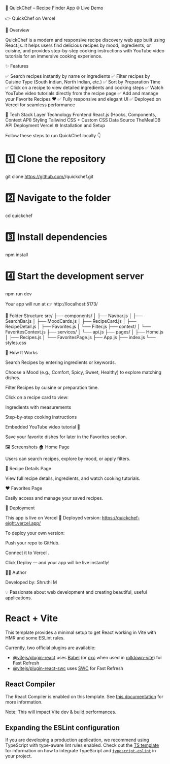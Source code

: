 🍴 QuickChef – Recipe Finder App
🌐 Live Demo

👉 QuickChef on Vercel

📖 Overview

QuickChef is a modern and responsive recipe discovery web app built using React.js.
It helps users find delicious recipes by mood, ingredients, or cuisine, and provides step-by-step cooking instructions with YouTube video tutorials for an immersive cooking experience.

✨ Features

✅ Search recipes instantly by name or ingredients
✅ Filter recipes by Cuisine Type (South Indian, North Indian, etc.)
✅ Sort by Preparation Time
✅ Click on a recipe to view detailed ingredients and cooking steps
✅ Watch YouTube video tutorials directly from the recipe page
✅ Add and manage your Favorite Recipes ❤️
✅ Fully responsive and elegant UI
✅ Deployed on Vercel for seamless performance

🧩 Tech Stack
Layer	Technology
Frontend	React.js (Hooks, Components, Context API)
Styling	Tailwind CSS + Custom CSS
Data Source	TheMealDB API
Deployment	Vercel
⚙️ Installation and Setup

Follow these steps to run QuickChef locally 👇

# 1️⃣ Clone the repository
git clone https://github.com/<your-username>/quickchef.git

# 2️⃣ Navigate to the folder
cd quickchef

# 3️⃣ Install dependencies
npm install

# 4️⃣ Start the development server
npm run dev


Your app will run at 👉 http://localhost:5173/

📁 Folder Structure
src/
 ├── components/
 │    ├── Navbar.js
 │    ├── SearchBar.js
 │    ├── MoodCards.js
 │    ├── RecipeCard.js
 │    ├── RecipeDetail.js
 │    ├── Favorites.js
 │    └── Filter.js
 ├── context/
 │    └── FavoritesContext.js
 ├── services/
 │    └── api.js
 ├── pages/
 │    ├── Home.js
 │    ├── Recipes.js
 │    └── FavoritesPage.js
 ├── App.js
 ├── index.js
 └── styles.css

🧠 How It Works

Search Recipes by entering ingredients or keywords.

Choose a Mood (e.g., Comfort, Spicy, Sweet, Healthy) to explore matching dishes.

Filter Recipes by cuisine or preparation time.

Click on a recipe card to view:

Ingredients with measurements

Step-by-step cooking instructions

Embedded YouTube video tutorial 🎥

Save your favorite dishes for later in the Favorites section.

🖼️ Screenshots
🏠 Home Page

Users can search recipes, explore by mood, or apply filters.


🍲 Recipe Details Page

View full recipe details, ingredients, and watch cooking tutorials.


❤️ Favorites Page

Easily access and manage your saved recipes.


🚀 Deployment

This app is live on Vercel 🚀
Deployed version: https://quickchef-eight.vercel.app/

To deploy your own version:

Push your repo to GitHub.

Connect it to Vercel
.

Click Deploy — and your app will be live instantly!

👩‍💻 Author

Developed by: Shruthi M

💡 Passionate about web development and creating beautiful, useful applications.


# React + Vite

This template provides a minimal setup to get React working in Vite with HMR and some ESLint rules.

Currently, two official plugins are available:

- [@vitejs/plugin-react](https://github.com/vitejs/vite-plugin-react/blob/main/packages/plugin-react) uses [Babel](https://babeljs.io/) (or [oxc](https://oxc.rs) when used in [rolldown-vite](https://vite.dev/guide/rolldown)) for Fast Refresh
- [@vitejs/plugin-react-swc](https://github.com/vitejs/vite-plugin-react/blob/main/packages/plugin-react-swc) uses [SWC](https://swc.rs/) for Fast Refresh

## React Compiler

The React Compiler is enabled on this template. See [this documentation](https://react.dev/learn/react-compiler) for more information.

Note: This will impact Vite dev & build performances.

## Expanding the ESLint configuration

If you are developing a production application, we recommend using TypeScript with type-aware lint rules enabled. Check out the [TS template](https://github.com/vitejs/vite/tree/main/packages/create-vite/template-react-ts) for information on how to integrate TypeScript and [`typescript-eslint`](https://typescript-eslint.io) in your project.
